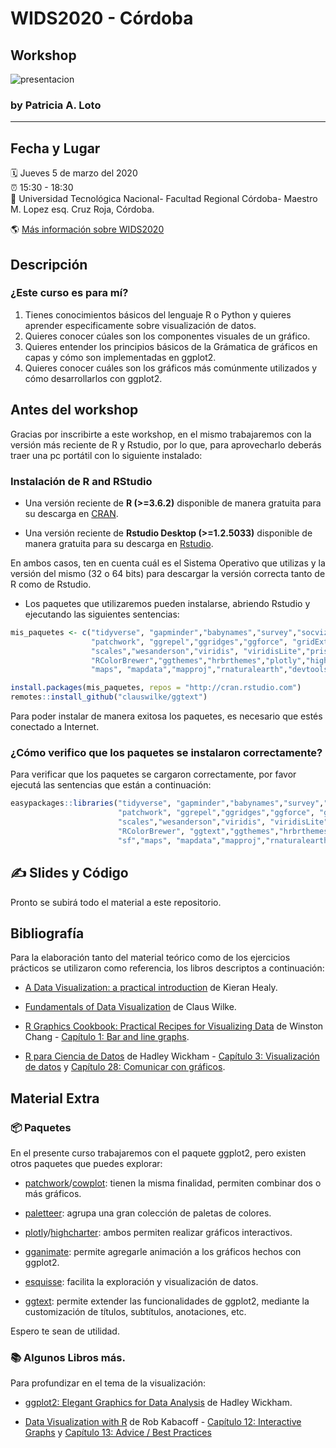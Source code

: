 
# WIDS2020 - Córdoba
  ## Workshop



![presentacion](https://raw.githubusercontent.com/PatriLoto/viz-datos-con-ggplot2-para-WIDS2020/master/presentacion_curso.png)



### **by Patricia A. Loto**



-----
## Fecha y Lugar
:spiral_calendar: Jueves 5 de marzo del 2020  
:alarm_clock:     15:30 - 18:30  
:hotel:           Universidad Tecnológica Nacional- Facultad Regional Córdoba- Maestro M. Lopez esq. Cruz Roja, Córdoba.

:earth_americas:  [Más información sobre WIDS2020](https://http://metcba.org/)  

## Descripción

### ¿Este curso es para mí?
1. Tienes conocimientos básicos del lenguaje R o Python y quieres aprender especificamente sobre visualización de datos.
2. Quieres conocer cúales son los componentes visuales de un gráfico.
3. Quieres entender los principios básicos de la Grámatica de gráficos en capas y cómo son implementadas en ggplot2.
4. Quieres conocer cuáles son los gráficos más comúnmente utilizados y cómo desarrollarlos con ggplot2.


## Antes del workshop

Gracias por inscribirte a este workshop, en el mismo trabajaremos con la versión más reciente de R y Rstudio, por lo que, para aprovecharlo deberás traer una pc portátil con lo siguiente instalado:

### Instalación de R and RStudio 

- Una versión reciente de **R (>=3.6.2)** disponible de manera gratuita para su descarga en [CRAN](https://cran.r-project.org/). 

- Una versión reciente de **Rstudio Desktop (>=1.2.5033)** disponible de manera gratuita para su descarga en [Rstudio](https://www.rstudio.com/download). 

En ambos casos, ten en cuenta cuál es el Sistema Operativo que utilizas y la versión del mismo (32 o 64 bits) para descargar la versión correcta tanto de R como de Rstudio.

- Los paquetes que utilizaremos pueden instalarse, abriendo Rstudio y ejecutando las siguientes sentencias:

``` R
mis_paquetes <- c("tidyverse", "gapminder","babynames","survey","socviz","here","cowplot", 
                  "patchwork", "ggrepel","ggridges","ggforce", "gridExtra","extrafont",
                  "scales","wesanderson","viridis", "viridisLite","prismatic","fishualize",
                  "RColorBrewer","ggthemes","hrbrthemes","plotly","highcharter","GGally","sf",
                  "maps", "mapdata","mapproj","rnaturalearth","devtools")

install.packages(mis_paquetes, repos = "http://cran.rstudio.com")
remotes::install_github("clauswilke/ggtext")

```
Para poder instalar de manera exitosa los paquetes, es necesario que estés conectado a Internet.

### ¿Cómo verifico que los paquetes se instalaron correctamente?

Para verificar que los paquetes se cargaron correctamente, por favor ejecutá las sentencias que están a continuación:

``` R
easypackages::libraries("tidyverse", "gapminder","babynames","survey","socviz","here","cowplot", 
                        "patchwork", "ggrepel","ggridges","ggforce", "gridExtra","extrafont",
                        "scales","wesanderson","viridis", "viridisLite","prismatic","fishualize",
                        "RColorBrewer", "ggtext","ggthemes","hrbrthemes","plotly","highcharter","GGally",
                        "sf","maps", "mapdata","mapproj","rnaturalearth","devtools")

``` 



## :writing_hand: Slides y Código  
 Pronto se subirá todo el material a este repositorio.

## **Bibliografía** 

Para la elaboración tanto del material teórico como de los ejercicios prácticos se utilizaron como referencia, los libros descriptos a continuación:

* [A Data Visualization: a practical introduction](http://socviz.co/) de Kieran Healy.  

* [Fundamentals of Data Visualization](https://serialmentor.com/dataviz/) de Claus Wilke.

* [R Graphics Cookbook: Practical Recipes for Visualizing Data](http://www.cookbook-r.com/Graphs/) de Winston Chang  - [Capítulo 1: 
Bar and line graphs](http://www.cookbook-r.com/Graphs/Bar_and_line_graphs_(ggplot2)/).

* [R para Ciencia de Datos](https://es.r4ds.hadley.nz/) de Hadley Wickham - [Capítulo 3: Visualización de datos](https://es.r4ds.hadley.nz/visualizaci%C3%B3n-de-datos.html) y [Capítulo 28: Comunicar con gráficos](https://es.r4ds.hadley.nz/comunicar-con-gr%C3%A1ficos.html).


## **Material Extra**

### :package: Paquetes

En el presente curso trabajaremos con el paquete ggplot2, pero existen otros paquetes que puedes explorar:

* [patchwork](https://github.com/thomasp85/patchwork)/[cowplot](https://cran.r-project.org/web/packages/cowplot/vignettes/introduction.html): tienen la misma finalidad, permiten combinar dos o más gráficos.

* [paletteer](https://github.com/EmilHvitfeldt/paletteer): agrupa una gran colección de paletas de colores.

* [plotly](https://plot.ly/r/)/[highcharter](http://jkunst.com/highcharter/index.html): ambos permiten realizar gráficos interactivos.

* [gganimate](https://github.com/thomasp85/gganimate): permite agregarle animación a los gráficos hechos con ggplot2.

* [esquisse](https://github.com/dreamRs/esquisse): facilita la exploración y visualización de datos.

* [ggtext](https://github.com/wilkelab/ggtext): permite extender las funcionalidades de ggplot2, mediante la customización de títulos, subtítulos, anotaciones, etc.

Espero te sean de utilidad.

###  :books: Algunos Libros más.

Para profundizar en el tema de la visualización:

* [ggplot2: Elegant Graphics for Data Analysis](https://ggplot2-book.org/) de Hadley Wickham.

* [Data Visualization with R](https://rkabacoff.github.io/datavis/) de Rob Kabacoff - [Capítulo 12: Interactive Graphs](https://rkabacoff.github.io/datavis/Interactive.html) y [Capítulo 13: Advice / Best Practices ](https://rkabacoff.github.io/datavis/Advice.html)








